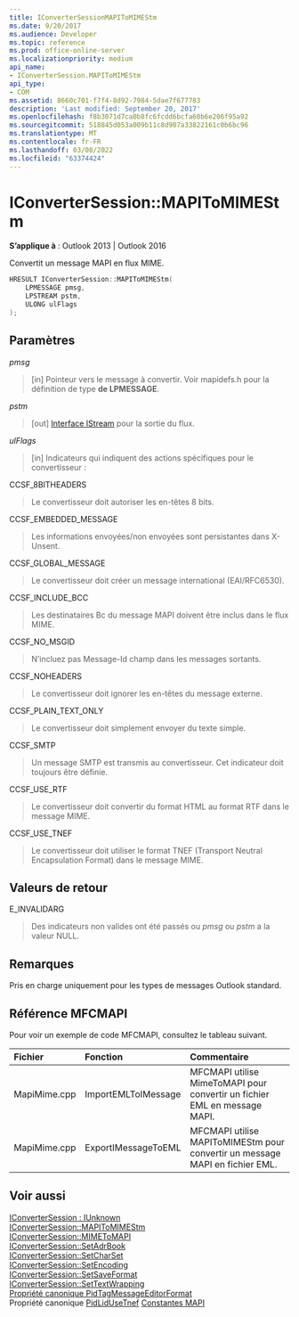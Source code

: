 ```yaml
---
title: IConverterSessionMAPIToMIMEStm
ms.date: 9/20/2017
ms.audience: Developer
ms.topic: reference
ms.prod: office-online-server
ms.localizationpriority: medium
api_name:
- IConverterSession.MAPIToMIMEStm
api_type:
- COM
ms.assetid: 8660c701-f7f4-8d92-7984-5dae7f677783
description: 'Last modified: September 20, 2017'
ms.openlocfilehash: f8b3071d7ca0b8fc6fcdd6bcfa60b6e206f95a92
ms.sourcegitcommit: 518845d053a009b11c8d907a33822161c0b6bc96
ms.translationtype: MT
ms.contentlocale: fr-FR
ms.lasthandoff: 03/08/2022
ms.locfileid: "63374424"
---
```

# <a name="iconvertersessionmapitomimestm"></a>IConverterSession::MAPIToMIMEStm

**S’applique à** : Outlook 2013 | Outlook 2016
  
Convertit un message MAPI en flux MIME.
  
```cpp
HRESULT IConverterSession::MAPIToMIMEStm( 
    LPMESSAGE pmsg, 
    LPSTREAM pstm, 
    ULONG ulFlags 
);
```

## <a name="parameters"></a>Paramètres

 _pmsg_
  
> [in] Pointeur vers le message à convertir. Voir mapidefs.h pour la définition de type **de LPMESSAGE**.

 _pstm_
  
> [out] [Interface IStream](https://msdn.microsoft.com/library/aa380034%28VS.85%29.aspx) pour la sortie du flux.

 _ulFlags_
  
> [in] Indicateurs qui indiquent des actions spécifiques pour le convertisseur :

CCSF_8BITHEADERS
  
> Le convertisseur doit autoriser les en-têtes 8 bits.

CCSF_EMBEDDED_MESSAGE
  
> Les informations envoyées/non envoyées sont persistantes dans X-Unsent.

CCSF_GLOBAL_MESSAGE
  
> Le convertisseur doit créer un message international (EAI/RFC6530).

CCSF_INCLUDE_BCC
  
> Les destinataires Bc du message MAPI doivent être inclus dans le flux MIME.

CCSF_NO_MSGID
  
> N’incluez pas Message-Id champ dans les messages sortants.

CCSF_NOHEADERS
  
> Le convertisseur doit ignorer les en-têtes du message externe.

CCSF_PLAIN_TEXT_ONLY
  
> Le convertisseur doit simplement envoyer du texte simple.

CCSF_SMTP
  
> Un message SMTP est transmis au convertisseur. Cet indicateur doit toujours être définie.

CCSF_USE_RTF
  
> Le convertisseur doit convertir du format HTML au format RTF dans le message MIME.

CCSF_USE_TNEF
  
> Le convertisseur doit utiliser le format TNEF (Transport Neutral Encapsulation Format) dans le message MIME.

## <a name="return-values"></a>Valeurs de retour

E_INVALIDARG
  
> Des indicateurs non valides ont été passés ou  _pmsg_  ou  _pstm_  a la valeur NULL.

## <a name="remarks"></a>Remarques

Pris en charge uniquement pour les types de messages Outlook standard.
  
## <a name="mfcmapi-reference"></a>Référence MFCMAPI

Pour voir un exemple de code MFCMAPI, consultez le tableau suivant.
  
|**Fichier**|**Fonction**|**Commentaire**|
|:-----|:-----|:-----|
|MapiMime.cpp  <br/> |ImportEMLToIMessage  <br/> |MFCMAPI utilise MimeToMAPI pour convertir un fichier EML en message MAPI. |
|MapiMime.cpp  <br/> |ExportIMessageToEML  <br/> |MFCMAPI utilise MAPIToMIMEStm pour convertir un message MAPI en fichier EML. |

## <a name="see-also"></a>Voir aussi

[IConverterSession : IUnknown](iconvertersessioniunknown.md)  
[IConverterSession::MAPIToMIMEStm](iconvertersession-mapitomimestm.md)  
[IConverterSession::MIMEToMAPI](iconvertersession-mimetomapi.md)  
[IConverterSession::SetAdrBook](iconvertersession-setadrbook.md)  
[IConverterSession::SetCharSet](iconvertersession-setcharset.md)  
[IConverterSession::SetEncoding](iconvertersession-setencoding.md)  
[IConverterSession::SetSaveFormat](iconvertersession-setsaveformat.md)  
[IConverterSession::SetTextWrapping](iconvertersession-settextwrapping.md)  
[Propriété canonique PidTagMessageEditorFormat](pidtagmessageeditorformat-canonical-property.md)  
Propriété canonique [PidLidUseTnef](pidlidusetnef-canonical-property.md)
 [Constantes MAPI](mapi-constants.md)

